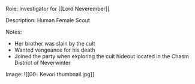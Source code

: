 Role: Investigator for [[Lord Neverember]]

Description: Human Female Scout

Notes:
- Her brother was slain by the cult
- Wanted vengeance for his death
- Joined the party when exploring the cult hideout located in the Chasm District of Neverwinter

Image: 
![[00- Kevori thumbnail.jpg]]
